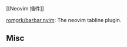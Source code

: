 


[[Neovim 插件]]

[romgrk/barbar.nvim](https://github.com/romgrk/barbar.nvim): The neovim tabline plugin.





## Misc




